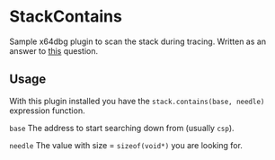# StackContains

Sample x64dbg plugin to scan the stack during tracing. Written as an answer to [this](http://reverseengineering.stackexchange.com/questions/14187/ollydbg-how-to-set-a-conditional-breakpoint-for-a-value-anywhere-in-the-stack?noredirect=1#comment21138_14187) question.

## Usage

With this plugin installed you have the `stack.contains(base, needle)` expression function.

`base` The address to start searching down from (usually `csp`).

`needle` The value with size = `sizeof(void*)` you are looking for.
